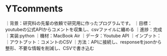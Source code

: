 # YTcomments
｜背景：研究科の先輩の依頼で研究用に作ったプログラムです。
｜目標：youtubeの公式APIからコメントを収集し、csvファイルに纏める
｜進捗：完成
｜実装:python
｜機材：MacBook Air
｜データ：Youtube API
｜インプット：
｜アウトプット：コメントのCSV
｜方法：APIに接続し、responseをjsonから整形、不要な情報を削減し、CSVで書き込む
